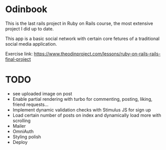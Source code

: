 # Odinbook

This is the last rails project in Ruby on Rails course, the most extensive project I did up to date.

This app is a basic social network with certain core fetures of a traditional social media application.

Exercise link: https://www.theodinproject.com/lessons/ruby-on-rails-rails-final-project

# TODO

* see uploaded image on post
* Enable partial rendering with turbo for commenting, posting, liking, friend requests...
* Implement dynamic validation checks with Stimulus JS for sign up
* Load certain number of posts on index and dynamically load more with scrolling
* Mailer
* OmniAuth
* Styling polish
* Deploy

